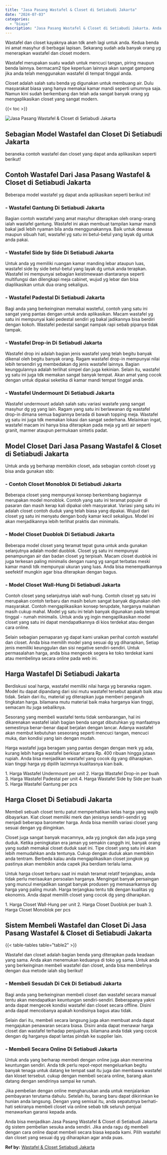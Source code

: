 ```yaml
---
title: "Jasa Pasang Wastafel & Closet di Setiabudi Jakarta"
date: "2024-07-03"
categories: 
  - "biaya"
description: "Jasa Pasang Wastafel & Closet di Setiabudi Jakarta. Anda bisa menjadikan Jasa Pasang Wastafel & Closet di Setiabudi Jakarta dg sistem pembelian sesuka anda s..."
---
```


Wastafel dan closet kayaknya akan tdk aneh lagi untuk anda. Kedua benda ini amat masyhur di berbagai lapisan. Sekarang sudah ada banyak orang yg menerapkan wastafel dan closet modern.

Wastafel merupakan suatu wadah untuk mencuci tangan, piring maupun benda lainnya. bermacam2 tipe keperluan lainnya akan sangat gampang jika anda telah menggunakan wastafel di tempat tinggal anda.

Closet adalah salah satu benda yg digunakan untuk membuang air. Dulu masyarakat biasa yang hanya memakai kamar mandi seperti umumnya saja. Namun kini sudah berkembang dan telah ada sangat banyak orang yg mengaplikasikan closet yang sangat modern.

{{< toc >}}

![Jasa Pasang Wastafel & Closet di Setiabudi Jakarta](/images/wastafel-closet-murah43.png)

## Sebagian Model Wastafel dan Closet Di Setiabudi Jakarta

beraneka contoh wastafel dan closet yang dapat anda aplikasikan seperti berikut!

## Contoh Wastafel Dari Jasa Pasang Wastafel & Closet di Setiabudi Jakarta

Beberapa model wastafel yg dapat anda aplikasikan seperti berikut ini!

### \- Wastafel Gantung Di Setiabudi Jakarta

Bagian contoh wastafel yang amat masyhur diterapkan oleh orang-orang ialah wastafel gantung. Wastafel ini akan membuat tampilan kamar mandi bakal jadi lebih nyaman bila anda menggunakannya. Baik untuk dewasa maupun sibuah hati, wastafel yg satu ini betul-betul yang layak dg untuk anda pakai.

### \- Wastafel Side by Side Di Setiabudi Jakarta

Untuk anda yg memiliki ruangan kamar manding lebar ataupun luas, wastafel side by side betul-betul yang layak dg untuk anda terapkan. Wastafel ini mempunyai sebagian keistimewaan diantaranya seperti multifungsi dan dilengkapi meja cabinet, wujud yg lebar dan bisa diaplikasikan untuk dua orang sekaligus.

### \- Wastafel Padestal Di Setiabudi Jakarta

Bagi anda yang berkeinginan memakai wasteful, contoh yang satu ini sangat yang pantas dengan untuk anda aplikasikan. Macam wastafel yg satu ini mempunyai kaki pedestal sendiri yg bakal jadikannya bisa berdiri dengan kokoh. Wastafel pedestal sangat nampak rapi sebab pipanya tidak tampak.

### \- Wastafel Drop-in Di Setiabudi Jakarta

Wastafel drop ini adalah bagian jenis wastafel yang telah begitu banyak dikenal oleh begitu banyak orang. Ragam wastafel drop-in mempunyai nilai lebih tersendiri yg membedakan dg jenis wastafel lainnya. Bagian keunggulannya adalah terlihat simpel dan juga kekinian. Selain itu, wastafel yg satu ini juga tdk memakan sangat banyak tempat. Akan amat yang cocok dengan untuk dipakai seketika di kamar mandi tempat tinggal anda.

### \- Wastafel Undermount Di Setiabudi Jakarta

Wastafel undermount adalah salah satu variasi wastafe yang sangat masyhur dg yg yang lain. Ragam yang satu ini berlawanan dg wastafel drop-in dimana semua bagiannya berada di bawah topping meja. Wastafel yg satu ini juga tdk memakan lokasi dan sangat sederhana. Melainkan ingat, wastafel macam ini hanya bisa diterapkan pada meja yg anti air seperti granit, marmer ataupun permukaan sintetis padat.

## Model Closet Dari Jasa Pasang Wastafel & Closet di Setiabudi Jakarta

Untuk anda yg berharap membikin closet, ada sebagian contoh closet yg bisa anda gunakan sbb:

### \- Contoh Closet Monoblok Di Setiabudi Jakarta

Beberapa closet yang mempunyai konsep berkembang bagiannya merupakan model monoblok. Contoh yang satu ini teramat populer di pasaran dan masih kerap kali dipakai oleh masyarakat. Variasi yang satu ini adalah closet contoh duduk yang telah biasa yang dipakai. Wujud dari closet yg satu ini menyatu dengan body kamar kecil sekaligus. Model ini akan menjadikannya lebih terlihat praktis dan minimalis.

### \- Model Closet Duoblok Di Setiabudi Jakarta

Beberapa model closet yang teramat tepat guna untuk anda gunakan selanjutnya adalah model duoblok. Closet yg satu ini mempunyai penampungan air dan badan closet yg terpisah. Macam closet duoblok ini juga terkesan paling minimalis dengan ruang yg sangat terbatas meski kamar mandi tdk mempunyai ukuran yang luas. Anda bisa menempatkannya seefektif mungkin agar bisa diterapkan dengan bagus.

### \- Model Closet Wall-Hung Di Setiabudi Jakarta

Contoh closet yang selanjutnya ialah wall-hung. Contoh closet yg satu ini merupakan contoh terbaru dan masih belum sangat banyak digunakan oleh masyarakat. Contoh mengaplikasikan konsep terupdate, harganya malahan masih cukup mahal. Model yg satu ini telah banyak digunakan pada tempat tinggal - rumah minimalis. Untuk anda yg ingin mengaplikasikan model closet yang satu ini dapat mendapatkannya di kios terdekat atau dengan cara online.

Selain sebagian pemaparan yg dapat kami uraikan perihal contoh wastafel dan closet. Anda bisa memilih model yang sesuai dg yg diharapkan, Setiap jenis memiliki keunggulan dan sisi negative sendiri-sendiri. Untuk permasalahan harga, anda bisa mengecek segera ke toko terdekat kami atau membelinya secara online pada web ini.

## Harga Wastafel Di Setiabudi Jakarta

Berdiskusi soal harga, wastafel memiliki nilai harga yg beraneka ragam. Model itu dapat dipandang dari sisi mutu wastafel tersebut apakah baik atau tidak. Selain dari itu, material yg diterapkan juga memberi pengaruh tingkatan harga. bilamana mutu material baik maka harganya kian tinggi, semacam itu juga sebaliknya.

Sesorang yang membeli wastafel tentu tidak sembarangan, hal ini dikarenakan wastafel ialah bagian benda sangat dibutuhkan yg manfaatnya semestinya benar-benar dapat berjalan dengan lancar. Adanya wastafel akan membut kebutuhan seseorang seperti mencuci tangan, mencuci muka, dan kondisi yang lain dengan mudah.

Harga wastafel juga beragam yang pantas dengan dengan merk yg ada, kurang lebih harga wastafel berkisar antara Rp. 400 ribuan hingga jutaan rupiah. Anda bisa menjadikan wastafel yang cocok dg yang diharapkan. kian tinggi harga yg dipilih lazimnya kualitasnya kian baik.

1\. Harga Wastafel Undermount per unit 2. Harga Wastafel Drop-in per buah 3. Harga Wastafel Padestal per unit 4. Harga Wastafel Side by Side per buah 5. Harga Wastafel Gantung per pcs

## Harga Closet Di Setiabudi Jakarta

Membeli sebuah closet tentu patut memperhatikan kelas harga yang wajib dibayarkan. Kiat closet memiliki merk dan jenisnya sendiri-sendiri yg menjadi beberapa barometer harga. Anda bisa memilih variasi closet yang sesuai dengan yg diinginkan.

Closet juga sangat banyak macamnya, ada yg jongkok dan ada juga yang duduk. Ketika peningkatan era jaman yg semakin canggih ini, banyak orang yang sudah memakai closet duduk saat ini. Tipe closet yang satu ini akan lebih memudahkan anda tentunya. Cukup dengan duduk akan membikin anda tentram. Berbeda kalau anda mengaplikasikan closet jongkok yg pastinya akan membikin anda capek jika berdiam terlalu lama.

Untuk harga closet terbaru saat ini malah teramat relatif terjangkau, anda tidak perlu merisaukan persoalan harganya. Mengingat banyak persaingan yang muncul menjadikan sangat banyak produsen yg memasarkannya dg harga yang paling murah. Harga terjangkau tentu tdk dengan kualitas yg ekonomis. Anda dapat memilih closet yang cocok dg yang diharapkan.

1\. Harga Closet Wall-Hung per unit 2. Harga Closet Duoblok per buah 3. Harga Closet Monoblok per pcs

## Sistem Membeli Wastafel dan Closet Di Jasa Pasang Wastafel & Closet di Setiabudi Jakarta

{{< table-tables table="table2" >}}

Wastafel dan closet adalah bagian benda yang diterapkan pada keadaan yang sama. Anda akan menemukan keduanya di toko yg sama. Untuk anda yang berkeinginan membeli wastafel dan closet, anda bisa membelinya dengan dua metode ialah sbg berikut!

### \- Membeli Sesudah Di Cek Di Setiabudi Jakarta

Bagi anda yang berkeinginan membeli closet dan wastafel secara manual tentu akan mendapatkan keuntungan sendiri-sendiri. Beberapanya yakni anda dapat mengecek kondisi wastafel dan closet secara offline. Disini anda dapat mencobanya apakah kondisinya bagus atau tidak.

Selain dari itu, membeli secara langsung juga akan membuat anda dapat mengajukan penawaran secara biasa. Disini anda dapat menawar harga closet dan wastafel terhadap penjualnya. bilamana anda tidak yang cocok dengan dg harganya dapat lantas pindah ke supplier lain.

### \- Membeli Secara Online Di Setiabudi Jakarta

Untuk anda yang berharap membeli dengan online juga akan menerima keuntungan sendiri. Anda tdk perlu repot-repot mengeluarkan begitu banyak tenaga untuk datang ke tempat saat itu juga dan membawa wastafel dan kloset tersebut. cukup dengan membeli secara online, barang akan datang dengan sendirinya sampai ke rumah.

Jika pembelian dengan online mengharuskan anda untuk menjalankan pembayaran terutama dahulu. Setelah itu, barang baru dapat dikirimkan ke hunian anda langsung. Dengan yang semisal itu, anda sepatutnya berhati-hati sekiranya membeli closet via online sebab tdk seluruh penjual menawarkan garansi kepada anda.

Anda bisa menjadikan Jasa Pasang Wastafel & Closet di Setiabudi Jakarta dg sistem pembelian sesuka anda sendiri. Jika anda ragu dg membeli dengan cara online dapat membeli secara biasa kepada kami. Pilih wastafel dan closet yang sesuai dg yg diharapkan agar anda puas.

**Ref by:** [Wastafel & Closet Setiabudi Jakarta](https://id.wikipedia.org/wiki/Wastafel)
